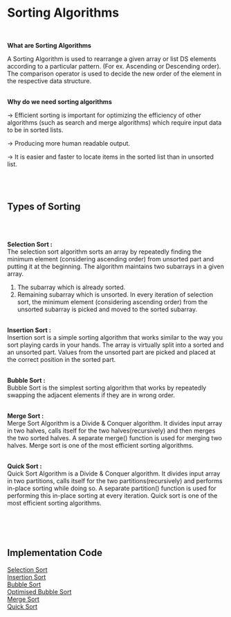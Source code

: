 # Sorting Algorithms
<br>

**What are Sorting Algorithms**<br>

A Sorting Algorithm is used to rearrange a given array or list DS elements according to a particular pattern. (For ex. Ascending or Descending order). <br>
The comparison operator is used to decide the new order of the element in the respective data structure.
<br><br>

**Why do we need sorting algorithms**
<br>

-> Efficient sorting is important for optimizing the efficiency of other algorithms (such as search and merge algorithms) which require input data to be in sorted lists.

-> Producing more human readable output.

-> It is easier and faster to locate items in the sorted list than in unsorted list.

<br><br>

## Types of Sorting 

<br><br>

 **Selection Sort :** <br>
The selection sort algorithm sorts an array by repeatedly finding the minimum element (considering ascending order) from unsorted part and putting it at the beginning. The algorithm maintains two subarrays in a given array.<br>
1) The subarray which is already sorted. 
2) Remaining subarray which is unsorted.
In every iteration of selection sort, the minimum element (considering ascending order) from the unsorted subarray is picked and moved to the sorted subarray. 
<br><br>

 **Insertion Sort :** <br>
Insertion sort is a simple sorting algorithm that works similar to the way you sort playing cards in your hands. The array is virtually split into a sorted and an unsorted part. Values from the unsorted part are picked and placed at the correct position in the sorted part.
<br><br>

**Bubble Sort :** <br>
Bubble Sort is the simplest sorting algorithm that works by repeatedly swapping the adjacent elements if they are in wrong order.
<br><br>

**Merge Sort :** <br>
 Merge Sort Algorithm is a Divide & Conquer algorithm. It divides input array in two halves, calls itself for the two halves(recursively) and then merges the two sorted halves. A separate merge() function is used for merging two halves. Merge sort is one of the most efficient sorting algorithms.
 <br><br>

 **Quick Sort :** <br>
 Quick Sort Algorithm is a Divide & Conquer algorithm. It divides input array in two partitions, calls itself for the two partitions(recursively) and performs in-place sorting while doing so. A separate partition() function is used for performing this in-place sorting at every iteration. Quick sort is one of the most efficient sorting algorithms.
 <br><br>
 
 <br>
 <br>
 
 ## Implementation Code
 
 [Selection Sort](https://github.com/Aashutosh0033/DSA-using-Cpp/edit/main/Sorting%20Algorithms/Selection_Sort.cpp) <br>
 [Insertion Sort](https://github.com/Aashutosh0033/DSA-using-Cpp/edit/main/Sorting%20Algorithms/Insertion_Sort.cpp) <br>
 [Bubble Sort](https://github.com/Aashutosh0033/DSA-using-Cpp/edit/main/Sorting%20Algorithms/Bubble_Sort.cpp) <br>
 [Optimised Bubble Sort](https://github.com/Aashutosh0033/DSA-using-Cpp/edit/main/Sorting%20Algorithms/Optimised_Bubble_Sort.cpp) <br>
 [Merge Sort](https://github.com/Aashutosh0033/DSA-using-Cpp/edit/main/Sorting%20Algorithms/Merge_Sort.cpp) <br>
 [Quick Sort](https://github.com/Aashutosh0033/DSA-using-Cpp/edit/main/Sorting%20Algorithms/Quick_Sort.cpp) <br>
 

 


